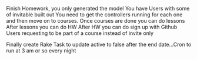 Finish Homework, you only generated the model
You have Users with some of invitable built out
You need to get the controllers running for each one and then move on to courses. Once courses are done you can do lessons
After lessons you can do HW
After HW you can do sign up with Github
Users requesting to be part of a course instead of invite only

Finally create Rake Task to update active to false after the end date...Cron to run at 3 am or so every night
